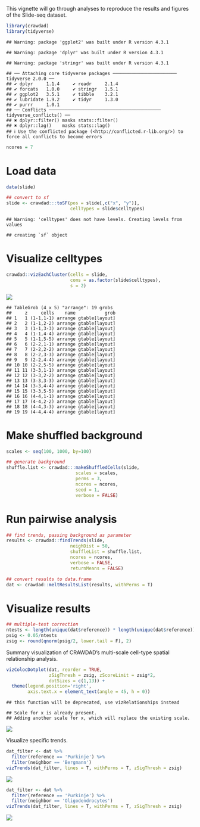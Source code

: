 This vignette will go through analyses to reproduce the results and
figures of the Slide-seq dataset.

``` r
library(crawdad)
library(tidyverse)
```

    ## Warning: package 'ggplot2' was built under R version 4.3.1

    ## Warning: package 'dplyr' was built under R version 4.3.1

    ## Warning: package 'stringr' was built under R version 4.3.1

    ## ── Attaching core tidyverse packages ──────────────────────── tidyverse 2.0.0 ──
    ## ✔ dplyr     1.1.4     ✔ readr     2.1.4
    ## ✔ forcats   1.0.0     ✔ stringr   1.5.1
    ## ✔ ggplot2   3.5.1     ✔ tibble    3.2.1
    ## ✔ lubridate 1.9.2     ✔ tidyr     1.3.0
    ## ✔ purrr     1.0.1     
    ## ── Conflicts ────────────────────────────────────────── tidyverse_conflicts() ──
    ## ✖ dplyr::filter() masks stats::filter()
    ## ✖ dplyr::lag()    masks stats::lag()
    ## ℹ Use the conflicted package (<http://conflicted.r-lib.org/>) to force all conflicts to become errors

``` r
ncores = 7
```

# Load data

``` r
data(slide)

## convert to sf
slide <- crawdad:::toSF(pos = slide[,c("x", "y")],
                        cellTypes = slide$celltypes)
```

    ## Warning: 'celltypes' does not have levels. Creating levels from values

    ## creating `sf` object

# Visualize celltypes

``` r
crawdad::vizEachCluster(cells = slide,
                        coms = as.factor(slide$celltypes),
                        s = 2)
```

![](2_slideseq_files/figure-markdown_github/unnamed-chunk-4-1.png)

    ## TableGrob (4 x 5) "arrange": 19 grobs
    ##     z     cells    name           grob
    ## 1   1 (1-1,1-1) arrange gtable[layout]
    ## 2   2 (1-1,2-2) arrange gtable[layout]
    ## 3   3 (1-1,3-3) arrange gtable[layout]
    ## 4   4 (1-1,4-4) arrange gtable[layout]
    ## 5   5 (1-1,5-5) arrange gtable[layout]
    ## 6   6 (2-2,1-1) arrange gtable[layout]
    ## 7   7 (2-2,2-2) arrange gtable[layout]
    ## 8   8 (2-2,3-3) arrange gtable[layout]
    ## 9   9 (2-2,4-4) arrange gtable[layout]
    ## 10 10 (2-2,5-5) arrange gtable[layout]
    ## 11 11 (3-3,1-1) arrange gtable[layout]
    ## 12 12 (3-3,2-2) arrange gtable[layout]
    ## 13 13 (3-3,3-3) arrange gtable[layout]
    ## 14 14 (3-3,4-4) arrange gtable[layout]
    ## 15 15 (3-3,5-5) arrange gtable[layout]
    ## 16 16 (4-4,1-1) arrange gtable[layout]
    ## 17 17 (4-4,2-2) arrange gtable[layout]
    ## 18 18 (4-4,3-3) arrange gtable[layout]
    ## 19 19 (4-4,4-4) arrange gtable[layout]

# Make shuffled background

``` r
scales <- seq(100, 1000, by=100)
```

``` r
## generate background
shuffle.list <- crawdad:::makeShuffledCells(slide,
                          scales = scales,
                          perms = 3,
                          ncores = ncores,
                          seed = 1,
                          verbose = FALSE)
```

# Run pairwise analysis

``` r
## find trends, passing background as parameter
results <- crawdad::findTrends(slide,
                        neighDist = 50,
                        shuffleList = shuffle.list,
                        ncores = ncores,
                        verbose = FALSE,
                        returnMeans = FALSE)
```

``` r
## convert results to data.frame
dat <- crawdad::meltResultsList(results, withPerms = T)
```

# Visualize results

``` r
## multiple-test correction
ntests <- length(unique(dat$reference)) * length(unique(dat$reference))
psig <- 0.05/ntests
zsig <- round(qnorm(psig/2, lower.tail = F), 2)
```

Summary visualization of CRAWDAD’s multi-scale cell-type spatial
relationship analysis.

``` r
vizColocDotplot(dat, reorder = TRUE, 
                zSigThresh = zsig, zScoreLimit = zsig*2,
                dotSizes = c(1,13)) +
  theme(legend.position='right',
        axis.text.x = element_text(angle = 45, h = 0))
```

    ## this function will be deprecated, use vizRelationships instead

    ## Scale for x is already present.
    ## Adding another scale for x, which will replace the existing scale.

![](2_slideseq_files/figure-markdown_github/colocalization-1.png)

Visualize specific trends.

``` r
dat_filter <- dat %>% 
  filter(reference == 'Purkinje') %>% 
  filter(neighbor == 'Bergmann')
vizTrends(dat_filter, lines = T, withPerms = T, zSigThresh = zsig)
```

![](2_slideseq_files/figure-markdown_github/purk_berg-1.png)

``` r
dat_filter <- dat %>% 
  filter(reference == 'Purkinje') %>% 
  filter(neighbor == 'Oligodendrocytes')
vizTrends(dat_filter, lines = T, withPerms = T, zSigThresh = zsig)
```

![](2_slideseq_files/figure-markdown_github/purk_olig-1.png)
